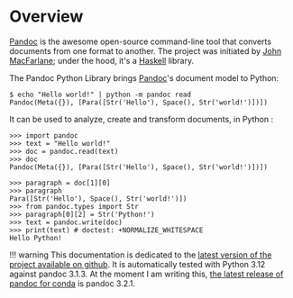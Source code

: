 
Overview
================================================================================

[Pandoc] is the awesome open-source command-line tool that converts documents
from one format to another. The project was initiated by [John MacFarlane];
under the hood, it's a [Haskell] library.

The Pandoc Python Library brings [Pandoc]'s document model to Python:

    $ echo "Hello world!" | python -m pandoc read 
    Pandoc(Meta({}), [Para([Str('Hello'), Space(), Str('world!')])])

It can be used to analyze, create and transform documents, in Python :

``` pycon
>>> import pandoc
>>> text = "Hello world!"
>>> doc = pandoc.read(text)
>>> doc
Pandoc(Meta({}), [Para([Str('Hello'), Space(), Str('world!')])])

>>> paragraph = doc[1][0]
>>> paragraph
Para([Str('Hello'), Space(), Str('world!')])
>>> from pandoc.types import Str
>>> paragraph[0][2] = Str('Python!')
>>> text = pandoc.write(doc)
>>> print(text) # doctest: +NORMALIZE_WHITESPACE
Hello Python!
```

[Pandoc]: http://pandoc.org/
[John MacFarlane]: http://johnmacfarlane.net/
[Haskell]: https://www.haskell.org/

!!! warning
    This documentation is dedicated to the [latest version of the project
    available on github](https://github.com/boisgera/pandoc).
    It is automatically tested with Python 3.12 against pandoc 3.1.3.
    At the moment I am writing this,
    [the latest release of pandoc for conda](https://anaconda.org/conda-forge/pandoc)
    is pandoc 3.2.1.
